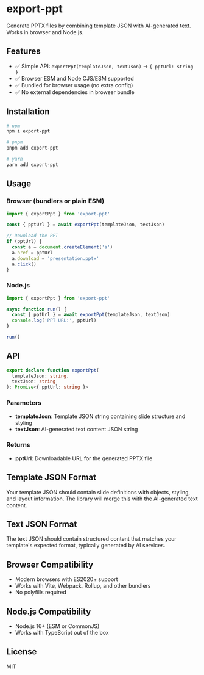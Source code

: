 # export-ppt

Generate PPTX files by combining template JSON with AI-generated text. Works in browser and Node.js.

## Features

- ✅ Simple API: `exportPpt(templateJson, textJson)` → `{ pptUrl: string }`
- ✅ Browser ESM and Node CJS/ESM supported
- ✅ Bundled for browser usage (no extra config)
- ✅ No external dependencies in browser bundle

## Installation

```bash
# npm
npm i export-ppt

# pnpm
pnpm add export-ppt

# yarn
yarn add export-ppt
```

## Usage

### Browser (bundlers or plain ESM)

```ts
import { exportPpt } from 'export-ppt'

const { pptUrl } = await exportPpt(templateJson, textJson)

// Download the PPT
if (pptUrl) {
  const a = document.createElement('a')
  a.href = pptUrl
  a.download = 'presentation.pptx'
  a.click()
}
```

### Node.js

```ts
import { exportPpt } from 'export-ppt'

async function run() {
  const { pptUrl } = await exportPpt(templateJson, textJson)
  console.log('PPT URL:', pptUrl)
}

run()
```

## API

```ts
export declare function exportPpt(
  templateJson: string,
  textJson: string
): Promise<{ pptUrl: string }>
```

### Parameters

- **templateJson**: Template JSON string containing slide structure and styling
- **textJson**: AI-generated text content JSON string

### Returns

- **pptUrl**: Downloadable URL for the generated PPTX file

## Template JSON Format

Your template JSON should contain slide definitions with objects, styling, and layout information. The library will merge this with the AI-generated text content.

## Text JSON Format

The text JSON should contain structured content that matches your template's expected format, typically generated by AI services.

## Browser Compatibility

- Modern browsers with ES2020+ support
- Works with Vite, Webpack, Rollup, and other bundlers
- No polyfills required

## Node.js Compatibility

- Node.js 16+ (ESM or CommonJS)
- Works with TypeScript out of the box

## License

MIT
